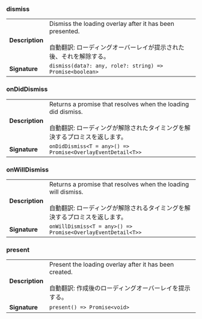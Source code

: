### dismiss

|                 |                                                                                                                                        |
| --------------- | -------------------------------------------------------------------------------------------------------------------------------------- |
| **Description** | Dismiss the loading overlay after it has been presented.<br /><br />自動翻訳: ローディングオーバーレイが提示された後、それを解除する。 |
| **Signature**   | `dismiss(data?: any, role?: string) => Promise<boolean>`                                                                               |

### onDidDismiss

|                 |                                                                                                                                                     |
| --------------- | --------------------------------------------------------------------------------------------------------------------------------------------------- |
| **Description** | Returns a promise that resolves when the loading did dismiss.<br /><br />自動翻訳: ローディングが解除されたタイミングを解決するプロミスを返します。 |
| **Signature**   | `onDidDismiss<T = any>() => Promise<OverlayEventDetail<T>>`                                                                                         |

### onWillDismiss

|                 |                                                                                                                                                      |
| --------------- | ---------------------------------------------------------------------------------------------------------------------------------------------------- |
| **Description** | Returns a promise that resolves when the loading will dismiss.<br /><br />自動翻訳: ローディングが解除されるタイミングを解決するプロミスを返します。 |
| **Signature**   | `onWillDismiss<T = any>() => Promise<OverlayEventDetail<T>>`                                                                                         |

### present

|                 |                                                                                                                          |
| --------------- | ------------------------------------------------------------------------------------------------------------------------ |
| **Description** | Present the loading overlay after it has been created.<br /><br />自動翻訳: 作成後のローディングオーバーレイを提示する。 |
| **Signature**   | `present() => Promise<void>`                                                                                             |
